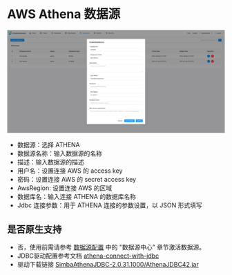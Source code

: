 # AWS Athena 数据源

![AWS Athena](../../../../img/new_ui/dev/datasource/athena.png)


- 数据源：选择 ATHENA
- 数据源名称：输入数据源的名称
- 描述：输入数据源的描述
- 用户名：设置连接 AWS 的 access key
- 密码：设置连接 AWS 的 secret access key
- AwsRegion: 设置连接 AWS 的区域
- 数据库名：输入连接 ATHENA 的数据库名称
- Jdbc 连接参数：用于 ATHENA 连接的参数设置，以 JSON 形式填写

## 是否原生支持

- 否，使用前需请参考 [数据源配置](../howto/datasource-setting.md) 中的 "数据源中心" 章节激活数据源。
- JDBC驱动配置参考文档 [athena-connect-with-jdbc](https://docs.amazonaws.cn/athena/latest/ug/connect-with-jdbc.html)
- 驱动下载链接 [SimbaAthenaJDBC-2.0.31.1000/AthenaJDBC42.jar](https://s3.cn-north-1.amazonaws.com.cn/athena-downloads-cn/drivers/JDBC/SimbaAthenaJDBC-2.0.31.1000/AthenaJDBC42.jar)
